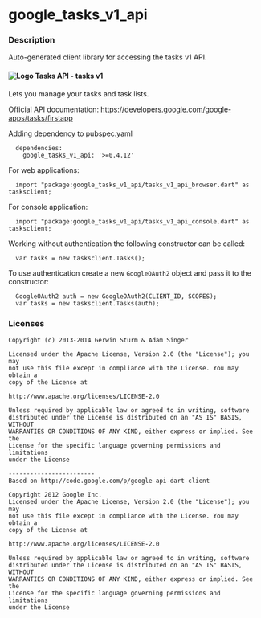 # google_tasks_v1_api

### Description

Auto-generated client library for accessing the tasks v1 API.

#### ![Logo](http://www.google.com/images/icons/product/tasks-16.png) Tasks API - tasks v1

Lets you manage your tasks and task lists.

Official API documentation: https://developers.google.com/google-apps/tasks/firstapp

Adding dependency to pubspec.yaml

```
  dependencies:
    google_tasks_v1_api: '>=0.4.12'
```

For web applications:

```
  import "package:google_tasks_v1_api/tasks_v1_api_browser.dart" as tasksclient;
```

For console application:

```
  import "package:google_tasks_v1_api/tasks_v1_api_console.dart" as tasksclient;
```

Working without authentication the following constructor can be called:

```
  var tasks = new tasksclient.Tasks();
```

To use authentication create a new `GoogleOAuth2` object and pass it to the constructor:


```
  GoogleOAuth2 auth = new GoogleOAuth2(CLIENT_ID, SCOPES);
  var tasks = new tasksclient.Tasks(auth);
```

### Licenses

```
Copyright (c) 2013-2014 Gerwin Sturm & Adam Singer

Licensed under the Apache License, Version 2.0 (the "License"); you may 
not use this file except in compliance with the License. You may obtain a 
copy of the License at

http://www.apache.org/licenses/LICENSE-2.0

Unless required by applicable law or agreed to in writing, software
distributed under the License is distributed on an "AS IS" BASIS, WITHOUT
WARRANTIES OR CONDITIONS OF ANY KIND, either express or implied. See the
License for the specific language governing permissions and limitations 
under the License

------------------------
Based on http://code.google.com/p/google-api-dart-client

Copyright 2012 Google Inc.
Licensed under the Apache License, Version 2.0 (the "License"); you may 
not use this file except in compliance with the License. You may obtain a
copy of the License at

http://www.apache.org/licenses/LICENSE-2.0

Unless required by applicable law or agreed to in writing, software
distributed under the License is distributed on an "AS IS" BASIS, WITHOUT
WARRANTIES OR CONDITIONS OF ANY KIND, either express or implied. See the
License for the specific language governing permissions and limitations 
under the License

```
